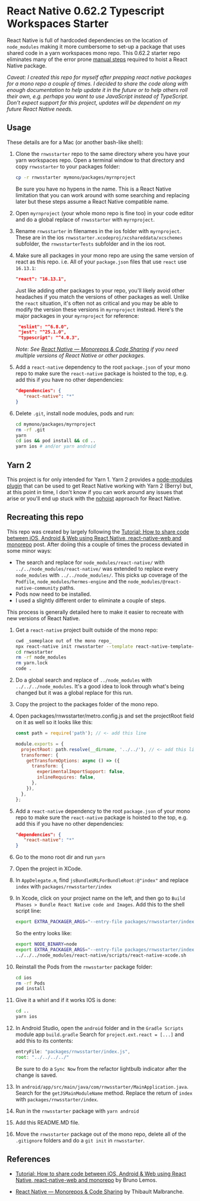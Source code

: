 # React Native 0.62.2 Typescript Workspaces Starter

React Native is full of hardcoded dependencies on the location of `node_modules` making it more cumbersome to set-up a package that uses shared code in a yarn workspaces mono repo. This 0.62.2 starter repo eliminates many of the error prone [manual steps](#References) required to hoist a React Native package.

_Caveat: I created this repo for myself after prepping react native packages for a mono repo a couple of times. I decided to share the code along with enough documentation to help update it in the future or to help others roll their own, e.g. perhaps you want to use JavaScript instead of TypeScript. Don't expect support for this project, updates will be dependent on my future React Native needs._

## Usage

These details are for a Mac (or another bash-like shell):

1. Clone the `rnwsstarter` repo to the same directory where you have your yarn workspaces repo. Open a terminal window to that directory and copy `rnwsstarter` to your packages folder:

   ```bash
   cp -r rnwsstarter mymono/packages/myrnproject
   ```

   Be sure you have no hypens in the name. This is a React Native limitation that you can work around with some searching and replacing later but these steps assume a React Native compatible name.

1. Open `myrnproject` (your whole mono repo is fine too) in your code editor and do a global replace of `rnwsstarter` with `myrnproject`.

1. Rename `rnwsstarter` in filenames in the ios folder with `myrnproject`. These are in the ios `rnwsstarter.xcodeproj/xcshareddata/xcschemes` subfolder, the `rnwsstarterTests` subfolder and in the ios root.

1. Make sure all packages in your mono repo are using the same version of react as this repo. i.e. All of your `package.json` files that use `react` use `16.13.1`:

   ```json
   "react": "16.13.1",
   ```

   Just like adding other packages to your repo, you'll likely avoid other headaches if you match the versions of other packages as well. Unlike the `react` situation, it's often not as critical and you may be able to modify the version these versions in `myrnproject` instead. Here's the major packages in your `myrnproject` for reference:

   ```json
    "eslint": "^6.8.0",
    "jest": "^25.1.0",
    "typescript": "^4.0.3",
   ```

   _Note: See [React Native — Monorepos & Code Sharing](https://engineering.brigad.co/react-native-monorepos-code-sharing-f6c08172b417) if you need multiple versions of React Native or other packages._

1. Add a `react-native` dependency to the root `package.json` of your mono repo to make sure the `react-native` package is hoisted to the top, e.g. add this if you have no other dependencies:

   ```json
   "dependencies": {
      "react-native": "*"
   }
   ```

1. Delete `.git`, install node modules, pods and run:

   ```bash
   cd mymono/packages/myrnproject
   rm -rf .git
   yarn
   cd ios && pod install && cd ..
   yarn ios # and/or yarn android
   ```

## Yarn 2

This project is for only intended for Yarn 1. Yarn 2 provides a [node-modules plugin](https://github.com/yarnpkg/berry/tree/master/packages/plugin-node-modules) that can be used to get React Native working with Yarn 2 (Berry) but, at this point in time, I don't know if you can work around any issues that arise or you'll end up stuck with the [nohoist](https://classic.yarnpkg.com/blog/2018/02/15/nohoist/) approach for React Native.

## Recreating this repo

This repo was created by largely following the [Tutorial: How to share code between iOS, Android & Web using React Native, react-native-web and monorepo](https://dev.to/brunolemos/tutorial-100-code-sharing-between-ios-android--web-using-react-native-web-andmonorepo-4pej) post.
After doiing this a couple of times the process deviated in some minor ways:

- The search and replace for `node_modules/react-native/` with `../../node_modules/react-native/` was extended to replace every `node_modules` with `../../node_modules/`. This picks up coverage of the `Podfile`, `node_modules/hermes-engine` and the `node_modules/@react-native-community` paths.
- Pods now need to be installed.
- I used a slightly different order to eliminate a couple of steps.

This process is generally detailed here to make it easier to recreate with new versions of React Native.

1. Get a `react-native` project built outside of the mono repo:

   ```bash
   cwd _someplace out of the mono repo_
   npx react-native init rnwsstarter --template react-native-template-typescript
   cd rnwsstarter
   rm -rf node_modules
   rm yarn.lock
   code .
   ```

1. Do a global search and replace of `../node_modules` with `../../../node_modules`. It's a good idea to look through what's being changed but it was a global replace for this run.

1. Copy the project to the packages folder of the mono repo.

1. Open packages/rnwsstarter/metro.config.js and set the projectRoot field on it as well so it looks like this:

   ```javascript
   const path = require('path'); // <- add this line

   module.exports = {
     projectRoot: path.resolve(__dirname, '../../'), // <- add this line
     transformer: {
       getTransformOptions: async () => ({
         transform: {
           experimentalImportSupport: false,
           inlineRequires: false,
         },
       }),
     },
   };
   ```

1. Add a `react-native` dependency to the root `package.json` of your mono repo to make sure the `react-native` package is hoisted to the top, e.g. add this if you have no other dependencies:

   ```json
   "dependencies": {
      "react-native": "*"
   }
   ```

1. Go to the mono root dir and run `yarn`

1. Open the project in XCode.

1. In `AppDelegate.m`, find `jsBundleURLForBundleRoot:@"index"` and replace `index` with `packages/rnwsstarter/index`

1. In Xcode, click on your project name on the left, and then go to `Build Phases > Bundle React Native code and Images`. Add this to the shell script line:

   ```bash
   export EXTRA_PACKAGER_ARGS="--entry-file packages/rnwsstarter/index.js"
   ```

   So the entry looks like:

   ```bash
   export NODE_BINARY=node
   export EXTRA_PACKAGER_ARGS="--entry-file packages/rnwsstarter/index.js"
   ../../../node_modules/react-native/scripts/react-native-xcode.sh
   ```

1. Reinstall the Pods from the `rnwsstarter` package folder:

   ```bash
   cd ios
   rm -rf Pods
   pod install
   ```

1. Give it a whirl and if it works IOS is done:

   ```bash
   cd ..
   yarn ios
   ```

1. In Android Studio, open the `android` folder and in the `Gradle Scripts` module app `build.gradle` Search for `project.ext.react = [...]` and add this to its contents:

   ```javascript
   entryFile: "packages/rnwsstarter/index.js",
   root: "../../../../"
   ```

   Be sure to do a `Sync Now` from the refactor lightbulb indicator after the change is saved.

1. In `android/app/src/main/java/com/rnwsstarter/MainApplication.java`. Search for the `getJSMainModuleName` method. Replace the return of `index` with `packages/rnwsstarter/index`.

1. Run in the `rnwsstarter` package with `yarn android`

1. Add this README.MD file.

1. Move the `rnwsstarter` package out of the mono repo, delete all of the `.gitignore` folders and do a `git init` in `rnwsstarter`.

## References

- [Tutorial: How to share code between iOS, Android & Web using React Native, react-native-web and monorepo](https://dev.to/brunolemos/tutorial-100-code-sharing-between-ios-android--web-using-react-native-web-andmonorepo-4pej) by Bruno Lemos.

- [React Native — Monorepos & Code Sharing](https://engineering.brigad.co/react-native-monorepos-code-sharing-f6c08172b417) by Thibault Malbranche.

